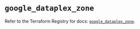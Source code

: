 # `google_dataplex_zone`

Refer to the Terraform Registry for docs: [`google_dataplex_zone`](https://registry.terraform.io/providers/hashicorp/google/6.14.1/docs/resources/dataplex_zone).
